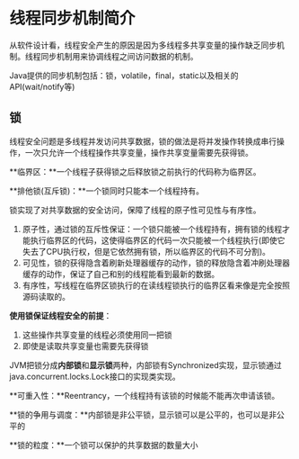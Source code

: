 # 线程同步机制简介

​	从软件设计看，线程安全产生的原因是因为多线程多共享变量的操作缺乏同步机制。线程同步机制用来协调线程之间访问数据的机制。

​	Java提供的同步机制包括：锁，volatile，final，static以及相关的API(wait/notify等)



## 锁

​		线程安全问题是多线程并发访问共享数据，锁的做法是将并发操作转换成串行操作，一次只允许一个线程操作共享变量，操作共享变量需要先获得锁。

**临界区：**一个线程子获得锁之后释放锁之前执行的代码称为临界区。

**排他锁(互斥锁)：**一个锁同时只能本一个线程持有。



锁实现了对共享数据的安全访问，保障了线程的原子性可见性与有序性。

1. 原子性，通过锁的互斥性保证：一个锁只能被一个线程持有，拥有锁的线程才能执行临界区的代码，这使得临界区的代码一次只能被一个线程执行(即使它失去了CPU执行权，但是它依然拥有锁，所以临界区的代码不可分割)。
2. 可见性，锁的获得隐含着刷新处理器缓存的动作，锁的释放隐含着冲刷处理器缓存的动作，保证了自己和别的线程能看到最新的数据。
3. 有序性，写线程在临界区锁执行的在读线程锁执行的临界区看来像是完全按照源码读取的。



**使用锁保证线程安全的前提**：

1. 这些操作共享变量的线程必须使用同一把锁
2. 即使是读取共享变量也需要先获得锁



JVM把锁分成**内部锁**和**显示锁**两种，内部锁有Synchronized实现，显示锁通过java.concurrent.locks.Lock接口的实现类实现。



**可重入性：**Reentrancy，一个线程持有该锁的时候能不能再次申请该锁。

**锁的争用与调度：**内部锁是非公平锁，显示锁可以是公平的，也可以是非公平的

**锁的粒度：**一个锁可以保护的共享数据的数量大小



